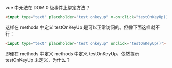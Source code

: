 vue 中无法在 DOM 0 级事件上绑定方法？

```html
<input type="text" placeholder="test onkeyup" v-on:click="testOnKeyUp()">
```
这样在 methods 中定义 testOnKeyUp 是可以正常访问的。但像下面这样就不行：

```html
<input type="text" placeholder="test onkeyup" onclick="testOnKeyUp()">
```
即便在 methods 中定义 methods 中定义 testOnKeyUp，依然提示 testOnKeyUp 未定义，为什么？